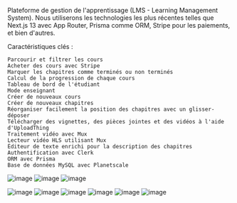 Plateforme de gestion de l'apprentissage (LMS - Learning Management System). Nous utiliserons les technologies les plus récentes telles que Next.js 13 avec App Router, Prisma comme ORM, Stripe pour les paiements, et bien d'autres.

Caractéristiques clés :

    Parcourir et filtrer les cours
    Acheter des cours avec Stripe
    Marquer les chapitres comme terminés ou non terminés
    Calcul de la progression de chaque cours
    Tableau de bord de l'étudiant
    Mode enseignant
    Créer de nouveaux cours
    Créer de nouveaux chapitres
    Réorganiser facilement la position des chapitres avec un glisser-déposer
    Télécharger des vignettes, des pièces jointes et des vidéos à l'aide d'UploadThing
    Traitement vidéo avec Mux
    Lecteur vidéo HLS utilisant Mux
    Éditeur de texte enrichi pour la description des chapitres
    Authentification avec Clerk
    ORM avec Prisma
    Base de données MySQL avec Planetscale

![image](https://github.com/mickaelcornelli/course-crafter/assets/73282517/0866d8dc-a86c-4e2e-9b04-42554a735a52)
![image](https://github.com/mickaelcornelli/course-crafter/assets/73282517/88016991-d7fc-4047-9c1b-f45c863b3d4c)
![image](https://github.com/mickaelcornelli/course-crafter/assets/73282517/e49eb237-8f4d-4e95-ac7b-98ac789f6bf1)

![image](https://github.com/mickaelcornelli/course-crafter/assets/73282517/03d141fa-54b9-4a6f-ad8a-81e081e2e093)
![image](https://github.com/mickaelcornelli/course-crafter/assets/73282517/ecdf5dd1-f925-4d67-b641-ea51a66e5127)
![image](https://github.com/mickaelcornelli/course-crafter/assets/73282517/67e18ea7-3f64-4dca-8cfd-9fd2b9667742)
![image](https://github.com/mickaelcornelli/course-crafter/assets/73282517/077c0a2a-81c8-43ef-b6ea-c285de0eb330)
![image](https://github.com/mickaelcornelli/course-crafter/assets/73282517/248ea4b9-20d0-4b7b-8db2-6731b84f9262)
![image](https://github.com/mickaelcornelli/course-crafter/assets/73282517/bcac8ca9-7e3e-4724-bb3e-d730ba8da13c)
